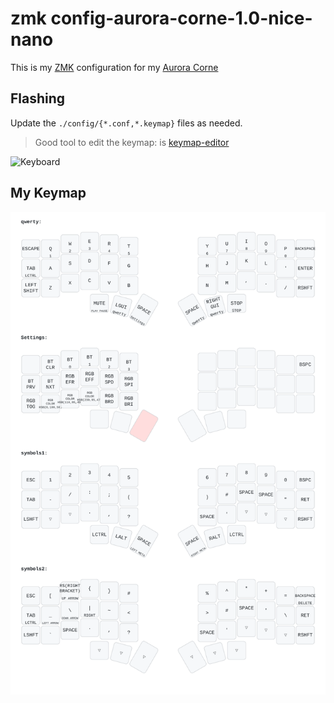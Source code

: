 # zmk config-aurora-corne-1.0-nice-nano

This is my [ZMK](https://zmk.dev) configuration for my [Aurora Corne](https://splitkb.com/products/aurora-corne)

## Flashing

Update the `./config/{*.conf,*.keymap}` files as needed.

> Good tool to edit the keymap: is [keymap-editor](https://nickcoutsos.github.io/keymap-editor/)

![Keyboard](https://github.com/stiliajohny/zmk-config-aurora-corne-1.0-nice-nano/blob/master/.assets/zmk-aurora-corne-1.0-nice-nano.jpg?raw=true)

## My Keymap

![Keymap](./keymap-drawer/splitkb_aurora_corne.svg)
